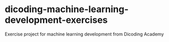 # dicoding-machine-learning-development-exercises
Exercise project for machine learning development from Dicoding Academy
